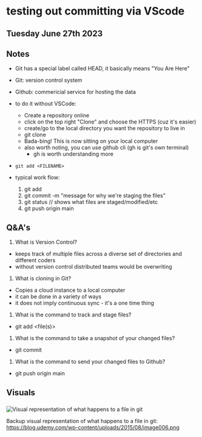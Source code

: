# testing out committing via VScode

## Tuesday June 27th 2023

## Notes
* Git has a special label called HEAD, it basically means "You Are Here"
* Git: version control system
* Github: commericial service for hosting the data

* to do it without VSCode:
  * Create a repository online
  * click on the top right "Clone" and choose the HTTPS (cuz it's easier)
  * create/go to the local directory you want the repository to live in
  * git clone <HTTPS PATH>
  * Bada-bing! This is now sitting on your local computer
  * also worth noting, you can use github cli (gh is git's own terminal)
    * gh is worth understanding more
* `git add <FILENAME>` 

* typical work flow:
  1. git add <file>
  1. git commit -m "message for why we're staging the files"
  1. git status // shows what files are staged/modified/etc
  1. git push origin main


## Q&A's
1. What is Version Control?
  * keeps track of multiple files across a diverse set of directories and different coders
  * without version control distributed teams would be overwriting 

1. What is cloning in Git?
  * Copies a cloud instance to a local computer
  * it can be done in a variety of ways
  * it does not imply continuous sync - it's a one time thing

1. What is the command to track and stage files?
  * git add <file(s)>
1. What is the command to take a snapshot of your changed files?
  * git commit
1. What is the command to send your changed files to Github?
  * git push origin main




## Visuals

### 
![Visual representation of what happens to a file in git](https://blog.udemy.com/wp-content/uploads/2015/08/image006.png)

Backup visual representation of what happens to a file in git: https://blog.udemy.com/wp-content/uploads/2015/08/image006.png